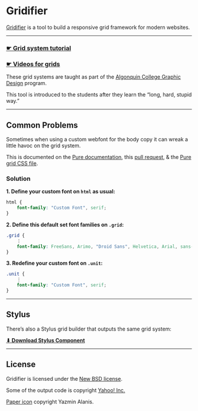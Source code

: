 # Gridifier

[Gridifier](http://tjb.io/grids) is a tool to build a responsive grid framework for modern websites.

---

### [☛ Grid system tutorial](https://github.com/algonquindesign/html-css/tree/master/grids)

### [☛ Videos for grids](https://www.youtube.com/playlist?list=PLWjCJDeWfDdeUChfM6TV2U7jzQVRjsu60)

These grid systems are taught as part of the [Algonquin College Graphic Design](http://algonquindesign.ca) program.

This tool is introduced to the students after they learn the “long, hard, stupid way.”

---

## Common Problems

Sometimes when using a custom webfont for the body copy it can wreak a little havoc on the grid system.

This is documented on the [Pure documentation](http://purecss.io/grids/#using-grids-with-custom-fonts), this [pull request](https://github.com/yui/pure/issues/41/), & the [Pure grid CSS file](https://github.com/yui/pure/blob/master/src/grids/css/grids-core.css).

### Solution

**1. Define your custom font on `html` as usual:**

```css
html {
	font-family: "Custom Font", serif;
}
```

**2. Define this default set font families on `.grid`:**

```css
.grid {
	⋮
	font-family: FreeSans, Arimo, "Droid Sans", Helvetica, Arial, sans-serif;
}
```

**3. Redefine your custom font on `.unit`:**

```css
.unit {
	⋮
	font-family: "Custom Font", serif;
}
```

---

## Stylus

There’s also a Stylus grid builder that outputs the same grid system:

**[⬇ Download Stylus Component](https://gist.github.com/thomasjbradley/7186573)**

---

## License

Gridifier is licensed under the [New BSD license](LICENSE.txt).

Some of the output code is copyright [Yahoo! Inc.](http://purecss.io/)

[Paper icon](http://thenounproject.com/term/paper/29062/) copyright Yazmin Alanis.
